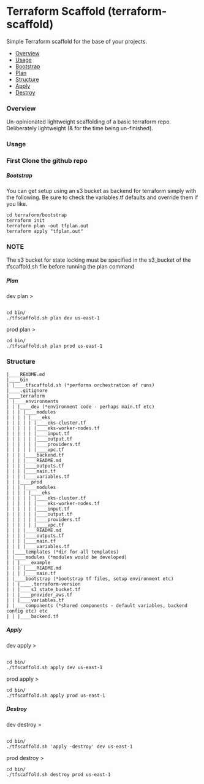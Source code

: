 # Terraform Scaffold (terraform-scaffold)

Simple Terraform scaffold for the base of your projects.

- [Overview](#overview)
- [Usage](#usage)
- [Bootstrap](#bootstrap)
- [Plan](#plan)
- [Structure](#structure)
- [Apply](#apply)
- [Destroy](#destroy)

<a name="overview"></a>
### Overview

Un-opinionated lightweight scaffolding of a basic terraform repo. Deliberately lightweight (& for the time being un-finished).


<a name="usage"></a>
### Usage

### First Clone the github repo

<a name="bootstrap"></a>
##### Bootstrap

You can get setup using an s3 bucket as backend for terraform simply with the following. Be sure to check the variables.tf defaults and override them if you like.



```
cd terraform/bootstrap
terraform init
terraform plan -out tfplan.out
terraform apply "tfplan.out"
```

### NOTE

The s3 bucket for state locking must be specified in the s3_bucket of the tfscaffold.sh file before running the plan command 

<a name="plan"></a>
##### Plan

dev plan >
```

cd bin/
./tfscaffold.sh plan dev us-east-1
```

prod plan >
```
cd bin/
./tfscaffold.sh plan prod us-east-1
```

<a name="structure"></a>
### Structure

```
|____README.md
|____bin
| |____tfscaffold.sh (*performs orchestration of runs)
|____.gitignore
|____terraform
| |____environments
| | |____dev (*environment code - perhaps main.tf etc)
| | | |____modules
| | | | |____eks
| | | | | |____eks-cluster.tf
| | | | | |____eks-worker-nodes.tf
| | | | | |____input.tf
| | | | | |____output.tf
| | | | | |____providers.tf
| | | | | |____vpc.tf
| | | |____backend.tf
| | | |____README.md
| | | |____outputs.tf
| | | |____main.tf
| | | |____variables.tf
| | |____prod
| | | |____modules
| | | | |____eks
| | | | | |____eks-cluster.tf
| | | | | |____eks-worker-nodes.tf
| | | | | |____input.tf
| | | | | |____output.tf
| | | | | |____providers.tf
| | | | | |____vpc.tf
| | | |____README.md
| | | |____outputs.tf
| | | |____main.tf
| | | |____variables.tf
| |____templates (*dir for all templates)
| |____modules (*modules would be developed)
| | |____example
| | | |____README.md
| | | |____main.tf
| |____bootstrap (*bootstrap tf files, setup environment etc)
| | |____.terraform-version
| | |____s3_state_bucket.tf
| | |____provider_aws.tf
| | |____variables.tf
| |____components (*shared components - default variables, backend config etc) etc
| | |____backend.tf
```
<a name="apply"></a>
##### Apply

dev apply >
```

cd bin/
./tfscaffold.sh apply dev us-east-1
```

prod apply >
```
cd bin/
./tfscaffold.sh apply prod us-east-1
```

<a name="destroy"></a>
##### Destroy

dev destroy >
```

cd bin/
./tfscaffold.sh 'apply -destroy' dev us-east-1
```

prod destroy >
```
cd bin/
./tfscaffold.sh destroy prod us-east-1
```
